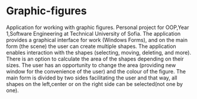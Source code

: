 # Graphic-figures
Application for working with graphic figures.
Personal project for OOP,Year 1,Software Engineering at Technical University of Sofia.
The application provides a graphical interface for work (Windows Forms), and on the main form (the scene) the user can create multiple shapes.
The application enables interaction with the shapes (selecting, moving, deleting, and more). There is an option to calculate the area of the shapes depending on their sizes. The user has an opportunity to change the area (providing new window for the convenience of the user) and the colour of the figure.
The main form is divided by two sides facilitating the user and that way, all shapes on the left,center or on the right side can be selected(not one by one).
